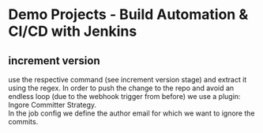 # Demo Projects - Build Automation & CI/CD with Jenkins

## increment version

use the respective command (see increment version stage) and extract it using the regex.
In order to push the change to the repo and avoid an endless loop (due to the webhook trigger from before) we use a plugin: Ingore Committer Strategy.<br>
In the job config we define the author email for which we want to ignore the commits.
